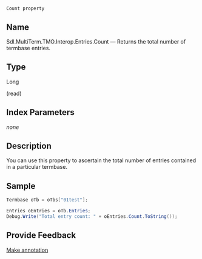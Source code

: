 

# 
    Count property



## Name

Sdl.MultiTerm.TMO.Interop.Entries.Count —          Returns the total number of termbase entries.



## Type

Long

(read)



## Index Parameters
*none*


## Description



You can use this property to ascertain the total number of entries contained in a particular termbase.



## Sample


```cs
Termbase oTb = oTbs["01test"];

Entries oEntries = oTb.Entries;
Debug.Write("Total entry count: " + oEntries.Count.ToString());
```



## Provide Feedback

[Make annotation](mailto:sdk-feedback@sdl.com&amp;subject=Reference%20for%20Sdl.MultiTerm.TMO.Interop.Entries.Count)

